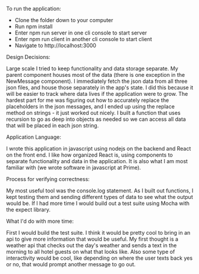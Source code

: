 To run the application:

- Clone the folder down to your computer
- Run npm install
- Enter npm run server in one cli console to start server
- Enter npm run client in another cli console to start client
- Navigate to http://localhost:3000


Design Decisions:

Large scale I tried to keep functionality and data storage separate. My parent component houses most of
the data (there is one exception in the NewMessage component). I immediately fetch the json data from all
three json files, and house those separately in the app's state. I did this because it will be easier to
track where data lives if the application were to grow. The hardest part for me was figuring out how to
accurately replace the placeholders in the json messages, and I ended up using the replace method on
strings - it just worked out nicely. I built a function that uses recursion to go as deep into objects 
as needed so we can access all data that will be placed in each json string.


Application Language:

I wrote this application in javascript using nodejs on the backend and React on the front end.
I like how organized React is, using components to separate functionality and data in the application.
It is also what I am most familiar with (we wrote software in javascript at Prime).


Process for verifying correctness:

My most useful tool was the console.log statement. As I built out functions, I kept testing them and 
sending different types of data to see what the output would be. If I had more time I would build out
a test suite using Mocha with the expect library.

What I'd do with more time:

First I would build the test suite. I think it would be pretty cool to bring in an api to give more 
information that would be useful. My first thought is a weather api that checks out the day's weather 
and sends a text in the morning to all hotel guests on what that looks like. Also some type of 
interactivity would be cool, like depending on where the user texts back yes or no, that would prompt 
another message to go out.



